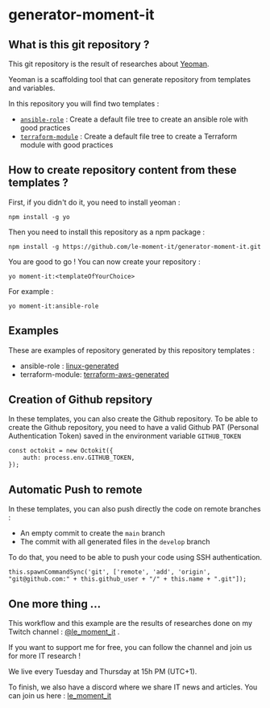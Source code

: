 # generator-moment-it

## What is this git repository ? 

This git repository is the result of researches about [Yeoman](https://yeoman.io/).

Yeoman is a scaffolding tool that can generate repository from templates and variables.

In this repository you will find two templates :

- [`ansible-role`](./generators/ansible-role) : Create a default file tree to create an ansible role with good practices
- [`terraform-module`](./generators/terraform-module) : Create a default file tree to create a Terraform module with good practices


## How to create repository content from these templates ?

First, if you didn't do it, you need to install yeoman :

```
npm install -g yo
```

Then you need to install this repository as a npm package :

```
npm install -g https://github.com/le-moment-it/generator-moment-it.git
```

You are good to go ! You can now create your repository :

```
yo moment-it:<templateOfYourChoice>
```

For example :

```
yo moment-it:ansible-role
```

## Examples

These are examples of repository generated by this repository templates :

- ansible-role : [linux-generated](https://github.com/le-moment-it/linux-generated/tree/develop)
- terraform-module: [terraform-aws-generated](https://github.com/le-moment-it/terraform-aws-generated/tree/develop)

## Creation of Github repsitory

In these templates, you can also create the Github repository. To be able to create the Github repository, you need to have a valid Github PAT (Personal Authentication Token) saved in the environment variable `GITHUB_TOKEN`

```
const octokit = new Octokit({
    auth: process.env.GITHUB_TOKEN,
});
```

## Automatic Push to remote

In these templates, you can also push directly the code on remote branches :

- An empty commit to create the `main` branch
- The commit with all generated files in the `develop` branch

To do that, you need to be able to push your code using SSH authentication.

```
this.spawnCommandSync('git', ['remote', 'add', 'origin', "git@github.com:" + this.github_user + "/" + this.name + ".git"]);
```


## One more thing ...

This workflow and this example are the results of researches done on my Twitch channel : [@le_moment_it](https://www.twitch.tv/le_moment_it) . 

If you want to support me for free, you can follow the channel and join us for more IT research !

We live every Tuesday and Thursday at 15h PM (UTC+1).

To finish, we also have a discord where we share IT news and articles. You can join us here : [le_moment_it](https://discord.gg/Bn66XZsWfn)
